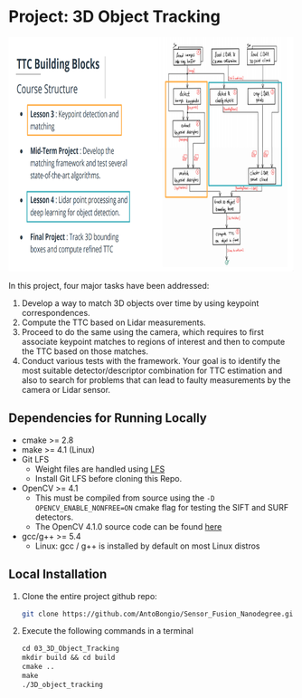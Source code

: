 # Project: 3D Object Tracking

<img src="images/course_code_structure.png" width="779" height="414" />

In this project, four major tasks have been addressed: 
1. Develop a way to match 3D objects over time by using keypoint correspondences. 
2. Compute the TTC based on Lidar measurements. 
3. Proceed to do the same using the camera, which requires to first associate keypoint matches to regions of interest and then to compute the TTC based on those matches. 
4. Conduct various tests with the framework. Your goal is to identify the most suitable detector/descriptor combination for TTC estimation and also to search for problems that can lead to faulty measurements by the camera or Lidar sensor. 

## Dependencies for Running Locally
* cmake >= 2.8
* make >= 4.1 (Linux)
* Git LFS
  * Weight files are handled using [LFS](https://git-lfs.github.com/)
  * Install Git LFS before cloning this Repo.
* OpenCV >= 4.1
  * This must be compiled from source using the `-D OPENCV_ENABLE_NONFREE=ON` cmake flag for testing the SIFT and SURF detectors.
  * The OpenCV 4.1.0 source code can be found [here](https://github.com/opencv/opencv/tree/4.1.0)
* gcc/g++ >= 5.4
  * Linux: gcc / g++ is installed by default on most Linux distros

## Local Installation

1. Clone the entire project github repo:

   ```sh
   git clone https://github.com/AntoBongio/Sensor_Fusion_Nanodegree.git
   ```

2. Execute the following commands in a terminal

   ```shell
   cd 03_3D_Object_Tracking
   mkdir build && cd build
   cmake ..
   make
   ./3D_object_tracking
   ```
